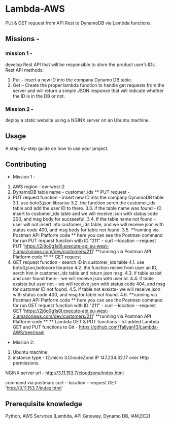 # Lambda-AWS
PUt &amp; GET request from API Rest to DynamoDB via Lambda functions.


## Missions -

### mission 1 - 
develop Rest API that will be responsible to store the product user’s IDs. 
Rest API methods:
1)	Put – insert a new ID into the company Dynamo DB table.
2)	Get – Create the proper lambda function to handle get requests from the server and will return a simple JSON response that will indicate whether the ID is in the DB or not.

### Mission 2 - 
deploy a static website using a NGINX server on an Ubuntu machine.

## Usage

A step-by-step guide on how to use your project.

## Contributing
 * Mission 1 - 
1. AWS region - ew-west-2
2. DynamoDB table name - customer_ids
 ** PUT request - 
3. PUT request function - insert new ID into the company DynamoDB table
3.1. use boto3,json librarise
3.2. the function serch the customer_ids table and add the user ID to there.
3.3. if the table name was found - ID insert to customer_ids table and we will receive json with status code 200, and msg body for sucssesful.
3.4. if the table name not found - user will not insert into customer_ids table, and we will receive json with status code 400, and msg body for table not found. 
3.5. **running via Postman API Platform code **
here you can see the Postman command for run PUT request function with ID "211" -
curl --location --request PUT 'https://2j8o0g1s0l.execute-api.eu-west-2.amazonaws.com/dev/customers/211'
     **running via Postman API Platform code **
 ** GET request 
4. GET request function - search ID in customer_ids table
4.1. use boto3,json,botocore librarise 
4.2. the function recive from user an ID, serch him in customer_ids table and return json msg.
4.3. if table exsist and user found there - we will receive json with user id.
4.4. if table exsists but user not - we will receive json with status code 404, and msg  for customer ID not found.
4.5. if table not exsists- we will receive json with status code 400, and msg  for table not found.
4.6. **running via Postman API Platform code **
here you can see the Postman command for run GET request function with ID "211" -
curl --location --request GET 'https://2j8o0g1s0l.execute-api.eu-west-2.amazonaws.com/dev/customers/211'
     **running via Postman API Platform code **
 ** Lambda GET & PUT functions - 
5.I added Lambda GET and PUT functions to Git - https://github.com/Taliyan13/Lambda-AWS/tree/main




  * Mission 2: 
1. Ubuntu machine 
2. instance type - t2.micro
3.CloudeZone IP 147.234.32.17 over Http permissions.

NGINX server url - 
http://3.11.153.7/cloudzone/index.html

command via postman:
curl --location --request GET 'http://3.11.153.7/index.html'

## Prerequisite knowledge
Python, AWS Services (Lambda, API Gateway, Dynamo DB, IAM,EC2)
